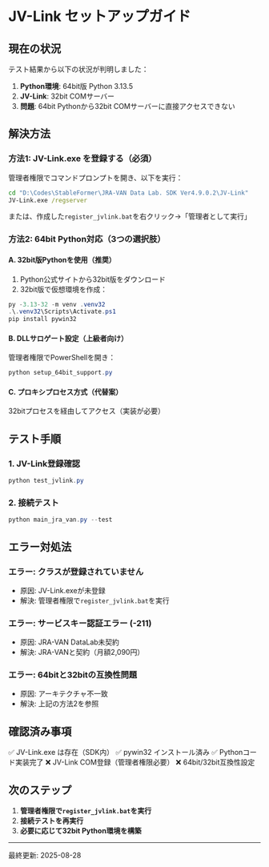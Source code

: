 # JV-Link セットアップガイド

## 現在の状況

テスト結果から以下の状況が判明しました：

1. **Python環境**: 64bit版 Python 3.13.5
2. **JV-Link**: 32bit COMサーバー
3. **問題**: 64bit Pythonから32bit COMサーバーに直接アクセスできない

## 解決方法

### 方法1: JV-Link.exe を登録する（必須）

管理者権限でコマンドプロンプトを開き、以下を実行：

```cmd
cd "D:\Codes\StableFormer\JRA-VAN Data Lab. SDK Ver4.9.0.2\JV-Link"
JV-Link.exe /regserver
```

または、作成した`register_jvlink.bat`を右クリック→「管理者として実行」

### 方法2: 64bit Python対応（3つの選択肢）

#### A. 32bit版Pythonを使用（推奨）

1. Python公式サイトから32bit版をダウンロード
2. 32bit版で仮想環境を作成：
```powershell
py -3.13-32 -m venv .venv32
.\.venv32\Scripts\Activate.ps1
pip install pywin32
```

#### B. DLLサロゲート設定（上級者向け）

管理者権限でPowerShellを開き：
```powershell
python setup_64bit_support.py
```

#### C. プロキシプロセス方式（代替案）

32bitプロセスを経由してアクセス（実装が必要）

## テスト手順

### 1. JV-Link登録確認
```powershell
python test_jvlink.py
```

### 2. 接続テスト
```powershell
python main_jra_van.py --test
```

## エラー対処法

### エラー: クラスが登録されていません
- 原因: JV-Link.exeが未登録
- 解決: 管理者権限で`register_jvlink.bat`を実行

### エラー: サービスキー認証エラー (-211)
- 原因: JRA-VAN DataLab未契約
- 解決: JRA-VANと契約（月額2,090円）

### エラー: 64bitと32bitの互換性問題
- 原因: アーキテクチャ不一致
- 解決: 上記の方法2を参照

## 確認済み事項

✅ JV-Link.exe は存在（SDK内）
✅ pywin32 インストール済み
✅ Pythonコード実装完了
❌ JV-Link COM登録（管理者権限必要）
❌ 64bit/32bit互換性設定

## 次のステップ

1. **管理者権限で`register_jvlink.bat`を実行**
2. **接続テストを再実行**
3. **必要に応じて32bit Python環境を構築**

---
最終更新: 2025-08-28